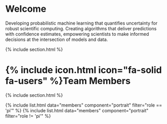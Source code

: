 ---
---

# Welcome 

Developing probabilistic machine learning that quantifies uncertainty for robust scientific computing. Creating algorithms that deliver predictions with confidence estimates, empowering scientists to make informed decisions at the intersection of models and data.

{% include section.html %}

# {% include icon.html icon="fa-solid fa-users" %}Team Members

{% include section.html %}

{% include list.html data="members" component="portrait" filter="role == 'pi'" %}
{% include list.html data="members" component="portrait" filter="role != 'pi'" %}

